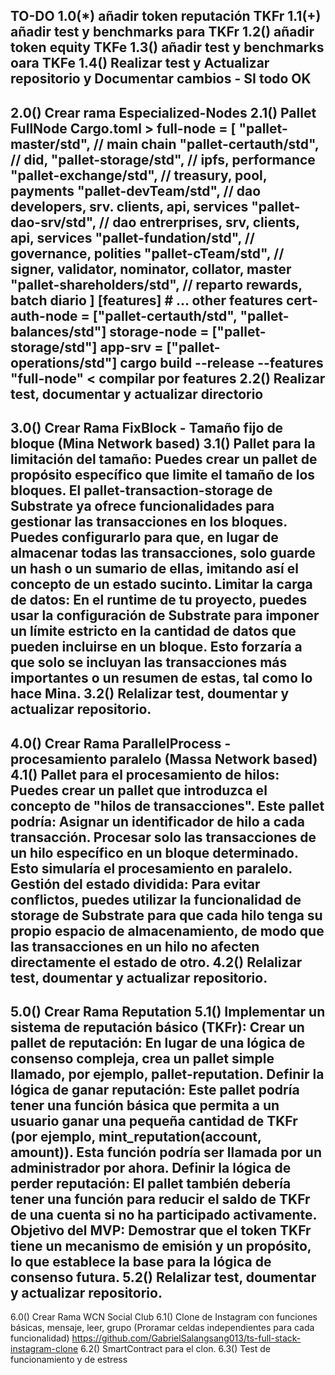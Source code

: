 TO-DO
1.0(*) añadir token reputación TKFr
1.1(+) añadir test y benchmarks para TKFr
1.2() añadir token equity TKFe
1.3() añadir test y benchmarks oara TKFe
1.4() Realizar test y Actualizar repositorio y Documentar cambios - SI todo OK
------------------------------------------------------------------
2.0() Crear rama Especialized-Nodes
2.1() Pallet FullNode
		Cargo.toml > full-node = [
			"pallet-master/std",        // main chain
			"pallet-certauth/std",      // did, 
			"pallet-storage/std",       // ipfs, performance
			"pallet-exchange/std",      // treasury, pool, payments
			"pallet-devTeam/std",       // dao developers, srv. clients, api, services
			"pallet-dao-srv/std",       // dao entrerprises, srv, clients, api, services
			"pallet-fundation/std",     // governance, polities
			"pallet-cTeam/std", 		// signer, validator, nominator, collator, master
			"pallet-shareholders/std",  // reparto rewards, batch diario
			]
			[features]
				# ... other features
				cert-auth-node = ["pallet-certauth/std", "pallet-balances/std"]
				storage-node = ["pallet-storage/std"]
				app-srv = ["pallet-operations/std"]
		cargo build --release --features "full-node" < compilar por features
2.2() Realizar test, documentar y actualizar directorio 
------------------------------------------------------------------
3.0() Crear Rama FixBlock - Tamaño fijo de bloque (Mina Network based)
3.1() Pallet para la limitación del tamaño: 
		Puedes crear un pallet de propósito específico que limite el tamaño de los bloques. 
		El pallet-transaction-storage de Substrate ya ofrece funcionalidades para gestionar las transacciones en los bloques. 
		Puedes configurarlo para que, en lugar de almacenar todas las transacciones, solo guarde un hash o un sumario de ellas, imitando así el concepto de un estado sucinto.
		Limitar la carga de datos: 
			En el runtime de tu proyecto, puedes usar la configuración de Substrate para imponer un límite estricto en la cantidad de datos que pueden incluirse en un bloque. 
			Esto forzaría a que solo se incluyan las transacciones más importantes o un resumen de estas, tal como lo hace Mina.
3.2()	Relalizar test, doumentar y actualizar repositorio.
------------------------------------------------------------------
4.0() Crear Rama ParallelProcess - procesamiento paralelo (Massa Network based)
4.1() Pallet para el procesamiento de hilos: 
		Puedes crear un pallet que introduzca el concepto de "hilos de transacciones". Este pallet podría:
		Asignar un identificador de hilo a cada transacción.
		Procesar solo las transacciones de un hilo específico en un bloque determinado. Esto simularía el procesamiento en paralelo.
		Gestión del estado dividida: 
			Para evitar conflictos, puedes utilizar la funcionalidad de storage de Substrate para que cada hilo tenga su propio espacio de almacenamiento, 
			de modo que las transacciones en un hilo no afecten directamente el estado de otro.
4.2() Relalizar test, doumentar y actualizar repositorio.
------------------------------------------------------------------
5.0() Crear Rama Reputation
5.1() Implementar un sistema de reputación básico (TKFr):
		Crear un pallet de reputación: En lugar de una lógica de consenso compleja, crea un pallet simple llamado, por ejemplo, pallet-reputation.
		Definir la lógica de ganar reputación: Este pallet podría tener una función básica que permita a un usuario ganar una pequeña cantidad de TKFr (por ejemplo, mint_reputation(account, amount)). 
			Esta función podría ser llamada por un administrador por ahora.
		Definir la lógica de perder reputación: El pallet también debería tener una función para reducir el saldo de TKFr de una cuenta si no ha participado activamente.
		Objetivo del MVP: Demostrar que el token TKFr tiene un mecanismo de emisión y un propósito, lo que establece la base para la lógica de consenso futura.
5.2() Relalizar test, doumentar y actualizar repositorio.
-----------------------------------------------------------
6.0() Crear Rama WCN Social Club
6.1() Clone de Instagram con funciones  básicas, mensaje, leer, grupo (Proramar celdas independientes para cada funcionalidad)
		https://github.com/GabrielSalangsang013/ts-full-stack-instagram-clone
6.2() SmartContract para el clon.
6.3() Test de funcionamiento y de estress 